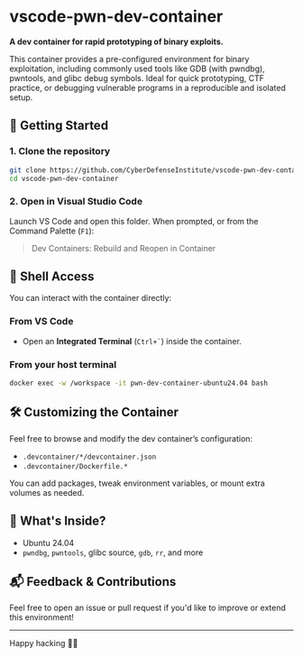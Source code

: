 # vscode-pwn-dev-container

**A dev container for rapid prototyping of binary exploits.**

This container provides a pre-configured environment for binary exploitation, including commonly used tools like GDB (with pwndbg), pwntools, and glibc debug symbols. Ideal for quick prototyping, CTF practice, or debugging vulnerable programs in a reproducible and isolated setup.

## 🚀 Getting Started

### 1. Clone the repository

```bash
git clone https://github.com/CyberDefenseInstitute/vscode-pwn-dev-container.git
cd vscode-pwn-dev-container
```

### 2. Open in Visual Studio Code

Launch VS Code and open this folder. When prompted, or from the Command Palette (`F1`):

> Dev Containers: Rebuild and Reopen in Container

## 🦪 Shell Access

You can interact with the container directly:

### From VS Code

- Open an **Integrated Terminal** (`` Ctrl+` ``) inside the container.

### From your host terminal

```bash
docker exec -w /workspace -it pwn-dev-container-ubuntu24.04 bash
```

## 🛠 Customizing the Container

Feel free to browse and modify the dev container’s configuration:

- `.devcontainer/*/devcontainer.json`
- `.devcontainer/Dockerfile.*`

You can add packages, tweak environment variables, or mount extra volumes as needed.

## 🧪 What's Inside?

- Ubuntu 24.04
- `pwndbg`, `pwntools`, glibc source, `gdb`, `rr`, and more

## 📬 Feedback & Contributions

Feel free to open an issue or pull request if you'd like to improve or extend this environment!

---

Happy hacking 🐚✨
